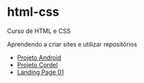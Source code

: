 # html-css
 Curso de HTML e CSS

Aprendendo a criar sites e utilizar repositórios

<nav>
    <ul>
        <li><a href="https://igorconstantino.github.io/html-css/desafios/d010/android.html#">Projeto Android
        <li><a href="https://igorconstantino.github.io/html-css/desafios/d012/index.html">Projeto Cordel
        <li><a href="https://igorconstantino.github.io/html-css/desafios/landing_page-01/index.html">Landing Page 01
         
